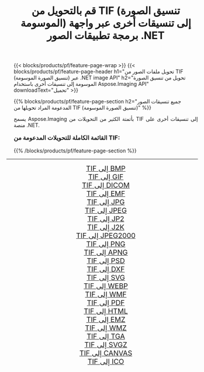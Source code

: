 ﻿---
title: قم بالتحويل من TIF (تنسيق الصورة الموسومة) إلى تنسيقات أخرى عبر واجهة برمجة تطبيقات الصور .NET 
weight: 3920
url: /ar/net/conversion/from/tif/ 
lang: ar
langdirlevel: 2
locales: zh-hans,ja,it,ru,de,es,fr,nl,id,lt,pl,pt,vi,tr,ko,zh-hant,ar,hi,th,sv,cs,uk,he
description: باستخدام Aspose.Imaging ، يمكنك بسهولة التحويل من TIF(تنسيق الصورة الموسومة) إلى تنسيقات أخرى
---

{{< blocks/products/pf/feature-page-wrap >}}
{{< blocks/products/pf/feature-page-header h1="تحويل ملفات الصور من TIF (تنسيق الصورة الموسومة) عبر .NET image API" h2="تحويل من تنسيق الصورة الموسومة إلى تنسيقات أخرى باستخدام Aspose.Imaging API" downloadText="تحميل" >}}


{{% blocks/products/pf/feature-page-section  h2="جميع تنسيقات الصور المدعومة المراد تحويلها من TIF (تنسيق الصورة الموسومة)" %}}
<p align=justify>يسمح Aspose.Imaging بأتمتة الكثير من التحويلات من TIF إلى تنسيقات أخرى على منصة .NET. </p>
<h3 style="margin-top:16px;">
القائمة الكاملة للتحويلات المدعومة من TIF:
</h3>
{{% /blocks/products/pf/feature-page-section %}}
<div class="container-fluid productfamilypage bg-gray">
    <div class="convertypes bg-gray agp-content section">
        <div class="container">
		<hr style="margin-left:-20px;"/>
		<div class="row other-converters" style="gap: 10px;font-size: 19px;text-align:center;">
		    <div class='col-md-3 other-converter remove-lp remove-rp'><a href="/imaging/ar/net/conversion/tif-to-bmp/" style="padding:15px;">TIF إلى BMP</a></div><div class='col-md-3 other-converter remove-lp remove-rp'><a href="/imaging/ar/net/conversion/tif-to-gif/" style="padding:15px;">TIF إلى GIF</a></div><div class='col-md-3 other-converter remove-lp remove-rp'><a href="/imaging/ar/net/conversion/tif-to-dicom/" style="padding:15px;">TIF إلى DICOM</a></div><div class='col-md-3 other-converter remove-lp remove-rp'><a href="/imaging/ar/net/conversion/tif-to-emf/" style="padding:15px;">TIF إلى EMF</a></div><div class='col-md-3 other-converter remove-lp remove-rp'><a href="/imaging/ar/net/conversion/tif-to-jpg/" style="padding:15px;">TIF إلى JPG</a></div><div class='col-md-3 other-converter remove-lp remove-rp'><a href="/imaging/ar/net/conversion/tif-to-jpeg/" style="padding:15px;">TIF إلى JPEG</a></div><div class='col-md-3 other-converter remove-lp remove-rp'><a href="/imaging/ar/net/conversion/tif-to-jp2/" style="padding:15px;">TIF إلى JP2</a></div><div class='col-md-3 other-converter remove-lp remove-rp'><a href="/imaging/ar/net/conversion/tif-to-j2k/" style="padding:15px;">TIF إلى J2K</a></div><div class='col-md-3 other-converter remove-lp remove-rp'><a href="/imaging/ar/net/conversion/tif-to-jpeg2000/" style="padding:15px;">TIF إلى JPEG2000</a></div><div class='col-md-3 other-converter remove-lp remove-rp'><a href="/imaging/ar/net/conversion/tif-to-png/" style="padding:15px;">TIF إلى PNG</a></div><div class='col-md-3 other-converter remove-lp remove-rp'><a href="/imaging/ar/net/conversion/tif-to-apng/" style="padding:15px;">TIF إلى APNG</a></div><div class='col-md-3 other-converter remove-lp remove-rp'><a href="/imaging/ar/net/conversion/tif-to-psd/" style="padding:15px;">TIF إلى PSD</a></div><div class='col-md-3 other-converter remove-lp remove-rp'><a href="/imaging/ar/net/conversion/tif-to-dxf/" style="padding:15px;">TIF إلى DXF</a></div><div class='col-md-3 other-converter remove-lp remove-rp'><a href="/imaging/ar/net/conversion/tif-to-svg/" style="padding:15px;">TIF إلى SVG</a></div><div class='col-md-3 other-converter remove-lp remove-rp'><a href="/imaging/ar/net/conversion/tif-to-webp/" style="padding:15px;">TIF إلى WEBP</a></div><div class='col-md-3 other-converter remove-lp remove-rp'><a href="/imaging/ar/net/conversion/tif-to-wmf/" style="padding:15px;">TIF إلى WMF</a></div><div class='col-md-3 other-converter remove-lp remove-rp'><a href="/imaging/ar/net/conversion/tif-to-pdf/" style="padding:15px;">TIF إلى PDF</a></div><div class='col-md-3 other-converter remove-lp remove-rp'><a href="/imaging/ar/net/conversion/tif-to-html/" style="padding:15px;">TIF إلى HTML</a></div><div class='col-md-3 other-converter remove-lp remove-rp'><a href="/imaging/ar/net/conversion/tif-to-emz/" style="padding:15px;">TIF إلى EMZ</a></div><div class='col-md-3 other-converter remove-lp remove-rp'><a href="/imaging/ar/net/conversion/tif-to-wmz/" style="padding:15px;">TIF إلى WMZ</a></div><div class='col-md-3 other-converter remove-lp remove-rp'><a href="/imaging/ar/net/conversion/tif-to-tga/" style="padding:15px;">TIF إلى TGA</a></div><div class='col-md-3 other-converter remove-lp remove-rp'><a href="/imaging/ar/net/conversion/tif-to-svgz/" style="padding:15px;">TIF إلى SVGZ</a></div><div class='col-md-3 other-converter remove-lp remove-rp'><a href="/imaging/ar/net/conversion/tif-to-canvas/" style="padding:15px;">TIF إلى CANVAS</a></div><div class='col-md-3 other-converter remove-lp remove-rp'><a href="/imaging/ar/net/conversion/tif-to-ico/" style="padding:15px;">TIF إلى ICO</a></div>
                </div>
        </div>
    </div>
</div>
<br/>

